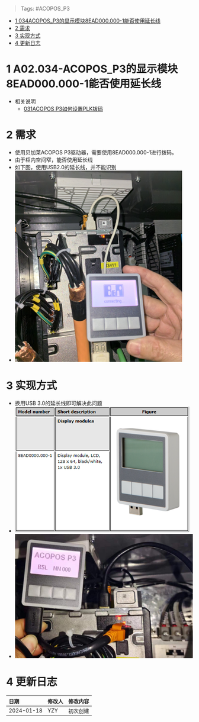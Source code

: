 > Tags: #ACOPOS_P3

- [1 034ACOPOS_P3的显示模块8EAD000.000-1能否使用延长线](#1%20034ACOPOS_P3%E7%9A%84%E6%98%BE%E7%A4%BA%E6%A8%A1%E5%9D%978EAD000.000-1%E8%83%BD%E5%90%A6%E4%BD%BF%E7%94%A8%E5%BB%B6%E9%95%BF%E7%BA%BF)
- [2 需求](#2%20%E9%9C%80%E6%B1%82)
- [3 实现方式](#3%20%E5%AE%9E%E7%8E%B0%E6%96%B9%E5%BC%8F)
- [4 更新日志](#4%20%E6%9B%B4%E6%96%B0%E6%97%A5%E5%BF%97)

# 1 A02.034-ACOPOS_P3的显示模块8EAD000.000-1能否使用延长线

- 相关说明
    - [031ACOPOS P3如何设置PLK拨码](031ACOPOS%20P3如何设置PLK拨码.md)

# 2 需求

- 使用贝加莱ACOPOS P3驱动器，需要使用8EAD000.000-1进行拨码。
- 由于柜内空间窄，能否使用延长线
- 如下图，使用USB2.0的延长线，并不能识别
- ![](FILES/034ACOPOS_P3的显示模块8EAD000.000-1能否使用延长线/image-20240118234715848.png)

# 3 实现方式

- 换用USB 3.0的延长线即可解决此问题
- ![](FILES/031ACOPOS%20P3如何设置PLK拨码/image-20230827224052195.png)
- ![](FILES/034ACOPOS_P3的显示模块8EAD000.000-1能否使用延长线/image-20240118234842210.png)

# 4 更新日志

| 日期         | 修改人 | 修改内容 |
| :--------- | :-- | :--- |
| 2024-01-18 | YZY | 初次创建 |
